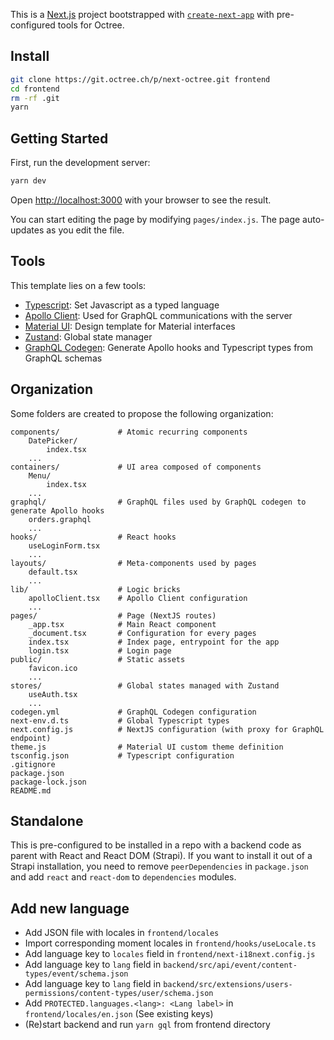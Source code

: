 This is a [Next.js](https://nextjs.org/) project bootstrapped with [`create-next-app`](https://github.com/vercel/next.js/tree/canary/packages/create-next-app) with pre-configured tools for Octree.

## Install

```bash
git clone https://git.octree.ch/p/next-octree.git frontend
cd frontend
rm -rf .git
yarn
```

## Getting Started

First, run the development server:

```bash
yarn dev
```

Open [http://localhost:3000](http://localhost:3000) with your browser to see the result.

You can start editing the page by modifying `pages/index.js`. The page auto-updates as you edit the file.

## Tools

This template lies on a few tools:

- [Typescript](https://www.typescriptlang.org/): Set Javascript as a typed language
- [Apollo Client](https://www.apollographql.com/docs/react/): Used for GraphQL communications with the server
- [Material UI](https://material-ui.com/): Design template for Material interfaces
- [Zustand](https://github.com/pmndrs/zustand): Global state manager
- [GraphQL Codegen](https://graphql-code-generator.com/): Generate Apollo hooks and Typescript types from GraphQL schemas

## Organization

Some folders are created to propose the following organization:

```
components/ 			# Atomic recurring components
	DatePicker/
		index.tsx
	...
containers/				# UI area composed of components
	Menu/
		index.tsx
	...
graphql/				# GraphQL files used by GraphQL codegen to generate Apollo hooks
	orders.graphql
	...
hooks/					# React hooks
	useLoginForm.tsx
	...
layouts/				# Meta-components used by pages
	default.tsx
	...
lib/					# Logic bricks
	apolloClient.tsx	# Apollo Client configuration
	...
pages/					# Page (NextJS routes)
	_app.tsx			# Main React component
	_document.tsx		# Configuration for every pages
	index.tsx			# Index page, entrypoint for the app
	login.tsx			# Login page
public/					# Static assets
	favicon.ico
	...
stores/					# Global states managed with Zustand
	useAuth.tsx
	...
codegen.yml				# GraphQL Codegen configuration
next-env.d.ts			# Global Typescript types
next.config.js			# NextJS configuration (with proxy for GraphQL endpoint)
theme.js				# Material UI custom theme definition
tsconfig.json			# Typescript configuration
.gitignore
package.json
package-lock.json
README.md
```

## Standalone

This is pre-configured to be installed in a repo with a backend code as parent with React and React DOM (Strapi). If you want to install it out of a Strapi installation, you need to remove `peerDependencies` in `package.json` and add `react` and `react-dom` to `dependencies` modules.

## Add new language

- Add JSON file with locales in `frontend/locales`
- Import corresponding moment locales in `frontend/hooks/useLocale.ts`
- Add language key to `locales` field in `frontend/next-i18next.config.js`
- Add language key to `lang` field in `backend/src/api/event/content-types/event/schema.json`
- Add language key to `lang` field in `backend/src/extensions/users-permissions/content-types/user/schema.json`
- Add `PROTECTED.languages.<lang>: <Lang label>` in `frontend/locales/en.json` (See existing keys)
- (Re)start backend and run `yarn gql` from frontend directory